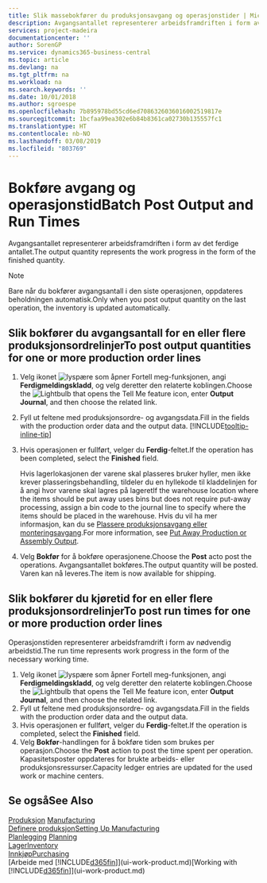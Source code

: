 ```yaml
---
title: Slik massebokfører du produksjonsavgang og operasjonstider | Microsoft-dokumentasjon
description: Avgangsantallet representerer arbeidsframdriften i form av det ferdige antallet.
services: project-madeira
documentationcenter: ''
author: SorenGP
ms.service: dynamics365-business-central
ms.topic: article
ms.devlang: na
ms.tgt_pltfrm: na
ms.workload: na
ms.search.keywords: ''
ms.date: 10/01/2018
ms.author: sgroespe
ms.openlocfilehash: 7b895978bd55cd6ed7086326036016002519817e
ms.sourcegitcommit: 1bcfaa99ea302e6b84b8361ca02730b135557fc1
ms.translationtype: HT
ms.contentlocale: nb-NO
ms.lasthandoff: 03/08/2019
ms.locfileid: "803769"
---
```

# <a name="batch-post-output-and-run-times"></a><span data-ttu-id="0e4e4-103">Bokføre avgang og operasjonstid</span><span class="sxs-lookup"><span data-stu-id="0e4e4-103">Batch Post Output and Run Times</span></span>
<span data-ttu-id="0e4e4-104">Avgangsantallet representerer arbeidsframdriften i form av det ferdige antallet.</span><span class="sxs-lookup"><span data-stu-id="0e4e4-104">The output quantity represents the work progress in the form of the finished quantity.</span></span>  

> [!NOTE]
> <span data-ttu-id="0e4e4-105">Bare når du bokfører avgangsantall i den siste operasjonen, oppdateres beholdningen automatisk.</span><span class="sxs-lookup"><span data-stu-id="0e4e4-105">Only when you post output quantity on the last operation, the inventory is updated automatically.</span></span>  

## <a name="to-post-output-quantities-for-one-or-more-production-order-lines"></a><span data-ttu-id="0e4e4-106">Slik bokfører du avgangsantall for en eller flere produksjonsordrelinjer</span><span class="sxs-lookup"><span data-stu-id="0e4e4-106">To post output quantities for one or more production order lines</span></span>
1. <span data-ttu-id="0e4e4-107">Velg ikonet ![lyspære som åpner Fortell meg-funksjonen](media/ui-search/search_small.png "Fortell hva du vil gjøre"), angi **Ferdigmeldingskladd**, og velg deretter den relaterte koblingen.</span><span class="sxs-lookup"><span data-stu-id="0e4e4-107">Choose the ![Lightbulb that opens the Tell Me feature](media/ui-search/search_small.png "Tell me what you want to do") icon, enter **Output Journal**, and then choose the related link.</span></span>  
2. <span data-ttu-id="0e4e4-108">Fyll ut feltene med produksjonsordre- og avgangsdata.</span><span class="sxs-lookup"><span data-stu-id="0e4e4-108">Fill in the fields with the production order data and the output data.</span></span> [!INCLUDE[tooltip-inline-tip](includes/tooltip-inline-tip_md.md)]
3. <span data-ttu-id="0e4e4-109">Hvis operasjonen er fullført, velger du **Ferdig**-feltet.</span><span class="sxs-lookup"><span data-stu-id="0e4e4-109">If the operation has been completed, select the **Finished** field.</span></span>  

    <span data-ttu-id="0e4e4-110">Hvis lagerlokasjonen der varene skal plasseres bruker hyller, men ikke krever plasseringsbehandling,  tildeler du en hyllekode til kladdelinjen for å angi hvor varene skal lagres på lageret</span><span class="sxs-lookup"><span data-stu-id="0e4e4-110">If the warehouse location where the items should be put away uses bins but does not require put-away processing,  assign a bin code to the journal line to specify where the items should be placed in the warehouse.</span></span> <span data-ttu-id="0e4e4-111">Hvis du vil ha mer informasjon, kan du se [Plassere produksjonsavgang eller monteringsavgang](warehouse-how-to-put-away-production-output.md).</span><span class="sxs-lookup"><span data-stu-id="0e4e4-111">For more information, see [Put Away Production or Assembly Output](warehouse-how-to-put-away-production-output.md).</span></span>  

4. <span data-ttu-id="0e4e4-112">Velg **Bokfør** for å bokføre operasjonene.</span><span class="sxs-lookup"><span data-stu-id="0e4e4-112">Choose the **Post** acto post the operations.</span></span> <span data-ttu-id="0e4e4-113">Avgangsantallet bokføres.</span><span class="sxs-lookup"><span data-stu-id="0e4e4-113">The output quantity will be posted.</span></span> <span data-ttu-id="0e4e4-114">Varen kan nå leveres.</span><span class="sxs-lookup"><span data-stu-id="0e4e4-114">The item is now available for shipping.</span></span>  

## <a name="to-post-run-times-for-one-or-more-production-order-lines"></a><span data-ttu-id="0e4e4-115">Slik bokfører du kjøretid for en eller flere produksjonsordrelinjer</span><span class="sxs-lookup"><span data-stu-id="0e4e4-115">To post run times for one or more production order lines</span></span>
<span data-ttu-id="0e4e4-116">Operasjonstiden representerer arbeidsframdrift i form av nødvendig arbeidstid.</span><span class="sxs-lookup"><span data-stu-id="0e4e4-116">The run time represents work progress in the form of the necessary working time.</span></span>    

1.  <span data-ttu-id="0e4e4-117">Velg ikonet ![lyspære som åpner Fortell meg-funksjonen](media/ui-search/search_small.png "Fortell hva du vil gjøre"), angi **Ferdigmeldingskladd**, og velg deretter den relaterte koblingen.</span><span class="sxs-lookup"><span data-stu-id="0e4e4-117">Choose the ![Lightbulb that opens the Tell Me feature](media/ui-search/search_small.png "Tell me what you want to do") icon, enter **Output Journal**, and then choose the related link.</span></span>  
2. <span data-ttu-id="0e4e4-118">Fyll ut feltene med produksjonsordre- og avgangsdata.</span><span class="sxs-lookup"><span data-stu-id="0e4e4-118">Fill in the fields with the production order data and the output data.</span></span>  
3.  <span data-ttu-id="0e4e4-119">Hvis operasjonen er fullført, velger du **Ferdig**-feltet.</span><span class="sxs-lookup"><span data-stu-id="0e4e4-119">If the operation is completed, select the **Finished** field.</span></span>  
4. <span data-ttu-id="0e4e4-120">Velg **Bokfør**-handlingen for å bokføre tiden som brukes per operasjon.</span><span class="sxs-lookup"><span data-stu-id="0e4e4-120">Choose the **Post** action to post the time spent per operation.</span></span> <span data-ttu-id="0e4e4-121">Kapasitetsposter oppdateres for brukte arbeids- eller produksjonsressurser.</span><span class="sxs-lookup"><span data-stu-id="0e4e4-121">Capacity ledger entries are updated for the used work or machine centers.</span></span>

## <a name="see-also"></a><span data-ttu-id="0e4e4-122">Se også</span><span class="sxs-lookup"><span data-stu-id="0e4e4-122">See Also</span></span>  
<span data-ttu-id="0e4e4-123">[Produksjon](production-manage-manufacturing.md)  </span><span class="sxs-lookup"><span data-stu-id="0e4e4-123">[Manufacturing](production-manage-manufacturing.md)  </span></span>  
[<span data-ttu-id="0e4e4-124">Definere produksjon</span><span class="sxs-lookup"><span data-stu-id="0e4e4-124">Setting Up Manufacturing</span></span>](production-configure-production-processes.md)  
<span data-ttu-id="0e4e4-125">[Planlegging](production-planning.md)    </span><span class="sxs-lookup"><span data-stu-id="0e4e4-125">[Planning](production-planning.md)    </span></span>  
[<span data-ttu-id="0e4e4-126">Lager</span><span class="sxs-lookup"><span data-stu-id="0e4e4-126">Inventory</span></span>](inventory-manage-inventory.md)  
[<span data-ttu-id="0e4e4-127">Innkjøp</span><span class="sxs-lookup"><span data-stu-id="0e4e4-127">Purchasing</span></span>](purchasing-manage-purchasing.md)  
<span data-ttu-id="0e4e4-128">[Arbeide med [!INCLUDE[d365fin](includes/d365fin_md.md)]](ui-work-product.md)</span><span class="sxs-lookup"><span data-stu-id="0e4e4-128">[Working with [!INCLUDE[d365fin](includes/d365fin_md.md)]](ui-work-product.md)</span></span>

